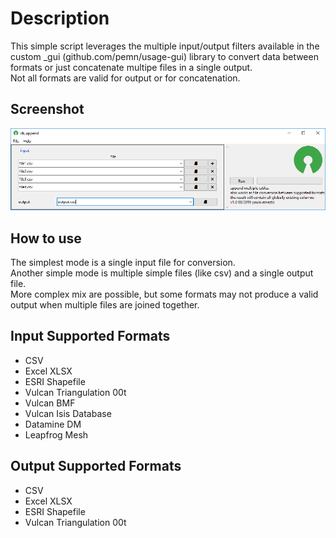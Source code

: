 # Description  
This simple script leverages the multiple input/output filters available in the custom _gui (github.com/pemn/usage-gui) library to convert data between formats or just concatenate multipe files in a single output.  
Not all formats are valid for output or for concatenation.

## Screenshot
![screenshot1](https://github.com/pemn/db_append/blob/master/screenshot1.png)

## How to use
The simplest mode is a single input file for conversion.  
Another simple mode is multiple simple files (like csv) and a single output file.  
More complex mix are possible, but some formats may not produce a valid output when multiple files are joined together.  

## Input Supported Formats
 - CSV
 - Excel XLSX
 - ESRI Shapefile
 - Vulcan Triangulation 00t
 - Vulcan BMF
 - Vulcan Isis Database
 - Datamine DM
 - Leapfrog Mesh

## Output Supported Formats
 - CSV
 - Excel XLSX
 - ESRI Shapefile
 - Vulcan Triangulation 00t
